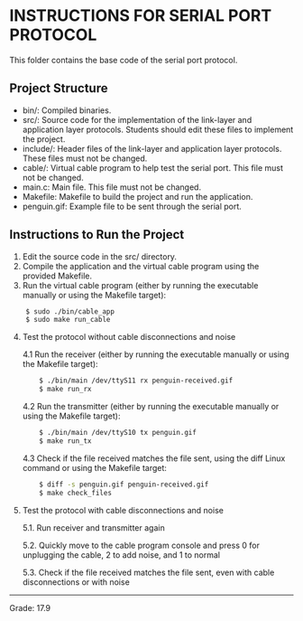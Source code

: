 # INSTRUCTIONS FOR SERIAL PORT PROTOCOL

This folder contains the base code of the serial port protocol.

## Project Structure

-   bin/: Compiled binaries.
-   src/: Source code for the implementation of the link-layer and application layer protocols. Students should edit these files to implement the project.
-   include/: Header files of the link-layer and application layer protocols. These files must not be changed.
-   cable/: Virtual cable program to help test the serial port. This file must not be changed.
-   main.c: Main file. This file must not be changed.
-   Makefile: Makefile to build the project and run the application.
-   penguin.gif: Example file to be sent through the serial port.

## Instructions to Run the Project

1. Edit the source code in the src/ directory.
2. Compile the application and the virtual cable program using the provided Makefile.
3. Run the virtual cable program (either by running the executable manually or using the Makefile target):

```bash
	$ sudo ./bin/cable_app
	$ sudo make run_cable
```

4. Test the protocol without cable disconnections and noise

    4.1 Run the receiver (either by running the executable manually or using the Makefile target):

    ```bash
    	$ ./bin/main /dev/ttyS11 rx penguin-received.gif
    	$ make run_rx
    ```

    4.2 Run the transmitter (either by running the executable manually or using the Makefile target):

    ```bash
    	$ ./bin/main /dev/ttyS10 tx penguin.gif
    	$ make run_tx
    ```

    4.3 Check if the file received matches the file sent, using the diff Linux command or using the Makefile target:

    ```bash
    	$ diff -s penguin.gif penguin-received.gif
    	$ make check_files
    ```

5. Test the protocol with cable disconnections and noise

    5.1. Run receiver and transmitter again

    5.2. Quickly move to the cable program console and press 0 for unplugging the cable, 2 to add noise, and 1 to normal

    5.3. Check if the file received matches the file sent, even with cable disconnections or with noise

---

Grade: 17.9
